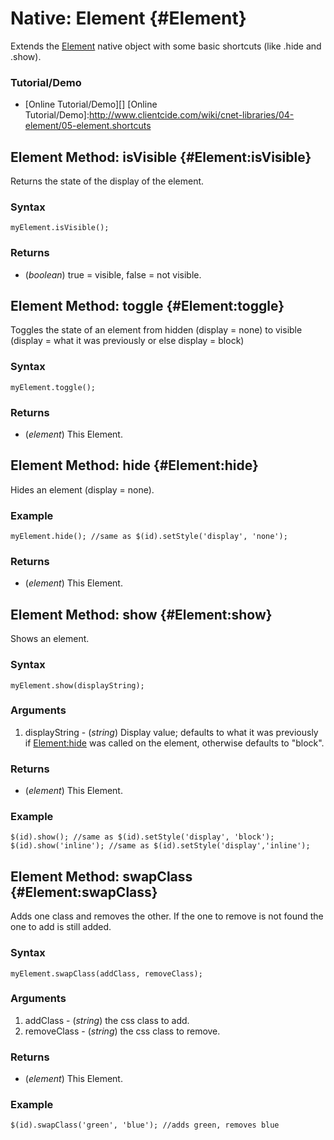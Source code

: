 Native: Element {#Element}
==========================

Extends the [Element][] native object with some basic shortcuts (like .hide and .show).

### Tutorial/Demo

* [Online Tutorial/Demo][]
[Online Tutorial/Demo]:http://www.clientcide.com/wiki/cnet-libraries/04-element/05-element.shortcuts

Element Method: isVisible {#Element:isVisible}
----------------------------------------------

Returns the state of the display of the element.

### Syntax

	myElement.isVisible();

### Returns

* (*boolean*) true = visible, false = not visible.

Element Method: toggle {#Element:toggle}
----------------------------------------

Toggles the state of an element from hidden (display = none) to visible (display = what it was previously or else display = block)

### Syntax

	myElement.toggle();

### Returns

* (*element*) This Element.

Element Method: hide {#Element:hide}
------------------------------------

Hides an element (display = none).

### Example

	myElement.hide(); //same as $(id).setStyle('display', 'none');

### Returns

* (*element*) This Element.

Element Method: show {#Element:show}
------------------------------------

Shows an element.

### Syntax

	myElement.show(displayString);

### Arguments

1. displayString - (*string*) Display value; defaults to what it was previously if [Element:hide][] was called on the element, otherwise defaults to "block".

### Returns

* (*element*) This Element.

### Example

	$(id).show(); //same as $(id).setStyle('display', 'block');
	$(id).show('inline'); //same as $(id).setStyle('display','inline');

Element Method: swapClass {#Element:swapClass}
----------------------------------------------

Adds one class and removes the other. If the one to remove is not found the one to add is still added.

### Syntax

	myElement.swapClass(addClass, removeClass);

### Arguments

1. addClass - (*string*) the css class to add.
2. removeClass - (*string*) the css class to remove.

### Returns

* (*element*) This Element.

### Example

	$(id).swapClass('green', 'blue'); //adds green, removes blue

[Element:hide]: #Element:hide
[Element]: http://docs.mootools.net/Element/Element
